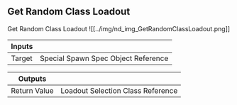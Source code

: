 ## Get Random Class Loadout
Get Random Class Loadout
![[../img/nd_img_GetRandomClassLoadout.png]]

|Inputs||
|--|--|
| Target | Special Spawn Spec Object Reference |

|Outputs||
|--|--|
| Return Value | Loadout Selection Class Reference |
